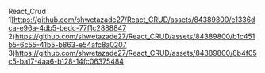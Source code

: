 React_Crud
1)https://github.com/shwetazade27/React_CRUD/assets/84389800/e1336dca-e96a-4db5-bedc-77f1c2888847
2)https://github.com/shwetazade27/React_CRUD/assets/84389800/b1c451b5-6c55-41b5-b863-e54afc8a0207
3)https://github.com/shwetazade27/React_CRUD/assets/84389800/8b4f05c5-ba17-4aa6-b128-14fc06375484
